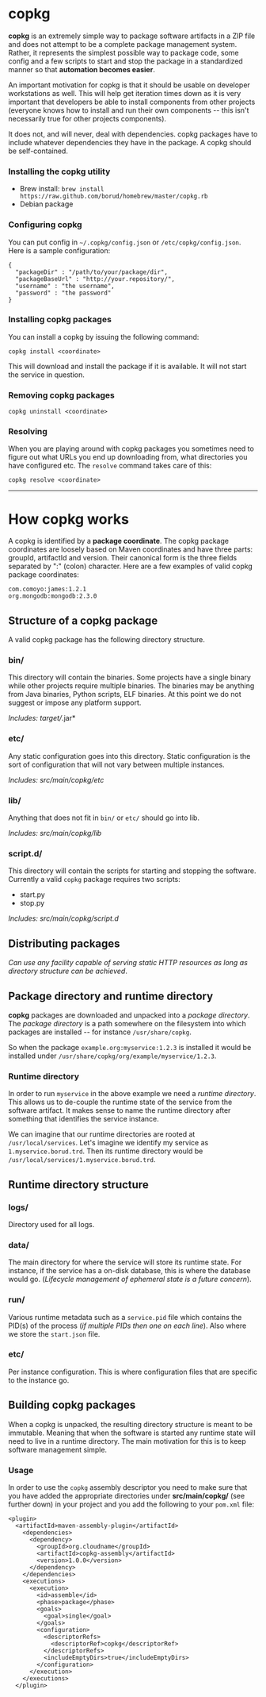 # copkg

**copkg** is an extremely simple way to package software artifacts in a ZIP file and does not attempt to be a complete package management system.  Rather, it represents the simplest possible way to package code, some config and a few scripts to start and stop the package in a standardized manner so that **automation becomes easier**.

An important motivation for copkg is that it should be usable on developer workstations as well.  This will help get iteration times down as it is very important that developers be able to install components from other projects (everyone knows how to install and run their own components -- this isn't necessarily true for other projects components).

It does not, and will never, deal with dependencies.  copkg packages have to include whatever dependencies they have in the package.  A copkg should be self-contained.

### Installing the copkg utility

- Brew install: `brew install https://raw.github.com/borud/homebrew/master/copkg.rb`
- Debian package

### Configuring copkg

You can put config in `~/.copkg/config.json` or `/etc/copkg/config.json`.  Here is a sample configuration:

    {
      "packageDir" : "/path/to/your/package/dir",
      "packageBaseUrl" : "http://your.repository/",
	  "username" : "the username",
	  "password" : "the password"
    }


### Installing copkg packages

You can install a copkg by issuing the following command:

    copkg install <coordinate>
    
This will download and install the package if it is available.  It will not start the service in question.

### Removing copkg packages

    copkg uninstall <coordinate>

### Resolving

When you are playing around with copkg packages you sometimes need to figure out what URLs you end up downloading from, what directories you have configured etc.  The `resolve` command takes care of this:

    copkg resolve <coordinate>

---

# How copkg works

A copkg is identified by a **package coordinate**.  The copkg package coordinates are loosely based on Maven coordinates and have three parts: groupId, artifactId and version.  Their canonical form is the three fields separated by ":" (colon) character.  Here are a few examples of valid copkg package coordinates:

    com.comoyo:james:1.2.1
    org.mongodb:mongodb:2.3.0
    
## Structure of a copkg package

A valid copkg package has the following directory structure.

### bin/

This directory will contain the binaries.  Some projects have a single
binary while other projects require multiple binaries.  The binaries
may be anything from Java binaries, Python scripts, ELF binaries.  At
this point we do not suggest or impose any platform support.

*Includes: target/*.jar*

### etc/

Any static configuration goes into this directory.  Static
configuration is the sort of configuration that will not vary between
multiple instances.

*Includes: src/main/copkg/etc*

### lib/

Anything that does not fit in `bin/` or `etc/` should go into lib.

*Includes: src/main/copkg/lib*

### script.d/

This directory will contain the scripts for starting and stopping the
software.  Currently a valid `copkg` package requires two scripts:

* start.py
* stop.py

*Includes: src/main/copkg/script.d*

## Distributing packages

*Can use any facility capable of serving static HTTP resources as long as directory structure can be achieved*.

## Package directory and runtime directory

**copkg** packages are downloaded and unpacked into a *package directory*.  The *package directory* is a path somewhere on the filesystem into which packages are installed -- for instance `/usr/share/copkg`. 

So when the package `example.org:myservice:1.2.3` is installed it would be installed under `/usr/share/copkg/org/example/myservice/1.2.3`.


### Runtime directory 

In order to run `myservice` in the above example we need a *runtime directory*.  This allows us to de-couple the runtime state of the service from the software artifact. It makes sense to name the runtime directory after something that identifies the service instance.

We can imagine that our runtime directories are rooted at `/usr/local/services`.  Let's imagine we identify my service as `1.myservice.borud.trd`.  Then its runtime directory would be `/usr/local/services/1.myservice.borud.trd`.

## Runtime directory structure

### logs/

Directory used for all logs.

### data/

The main directory for where the service will store its runtime state.  For instance, if the service has a on-disk database, this is where the database would go.  (*Lifecycle management of ephemeral state is a future concern*).

### run/

Various runtime metadata such as a `service.pid` file which contains the PID(s) of the process (*if multiple PIDs then one on each line*).  Also where we store the `start.json` file.

### etc/

Per instance configuration.  This is where configuration files that are specific to the instance go.



## Building copkg packages

When a copkg is unpacked, the resulting directory structure is meant
to be immutable.  Meaning that when the software is started any
runtime state will need to live in a runtime directory.  The main
motivation for this is to keep software management simple.

### Usage

In order to use the `copkg` assembly descriptor you need to make sure
that you have added the appropriate directories under
**src/main/copkg/** (see further down) in your project and you add the
following to your `pom.xml` file:

    <plugin>
      <artifactId>maven-assembly-plugin</artifactId>
        <dependencies>
          <dependency>
            <groupId>org.cloudname</groupId>
            <artifactId>copkg-assembly</artifactId>
            <version>1.0.0</version>
          </dependency>
        </dependencies>
        <executions>
          <execution>
            <id>assemble</id>
            <phase>package</phase>
            <goals>
              <goal>single</goal>
            </goals>
            <configuration>
              <descriptorRefs>
                <descriptorRef>copkg</descriptorRef>
              </descriptorRefs>
              <includeEmptyDirs>true</includeEmptyDirs>
            </configuration>
          </execution>
        </executions>
      </plugin>

